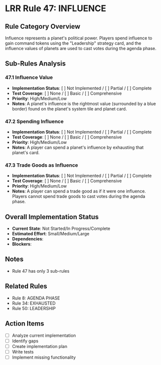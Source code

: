 # LRR Rule 47: INFLUENCE

## Rule Category Overview
Influence represents a planet's political power. Players spend influence to gain command tokens using the "Leadership" strategy card, and the influence values of planets are used to cast votes during the agenda phase.

## Sub-Rules Analysis

### 47.1 Influence Value
- **Implementation Status**: [ ] Not Implemented / [ ] Partial / [ ] Complete
- **Test Coverage**: [ ] None / [ ] Basic / [ ] Comprehensive
- **Priority**: High/Medium/Low
- **Notes**: A planet's influence is the rightmost value (surrounded by a blue border) found on the planet's system tile and planet card.

### 47.2 Spending Influence
- **Implementation Status**: [ ] Not Implemented / [ ] Partial / [ ] Complete
- **Test Coverage**: [ ] None / [ ] Basic / [ ] Comprehensive
- **Priority**: High/Medium/Low
- **Notes**: A player can spend a planet's influence by exhausting that planet's card.

### 47.3 Trade Goods as Influence
- **Implementation Status**: [ ] Not Implemented / [ ] Partial / [ ] Complete
- **Test Coverage**: [ ] None / [ ] Basic / [ ] Comprehensive
- **Priority**: High/Medium/Low
- **Notes**: A player can spend a trade good as if it were one influence. Players cannot spend trade goods to cast votes during the agenda phase.

## Overall Implementation Status
- **Current State**: Not Started/In Progress/Complete
- **Estimated Effort**: Small/Medium/Large
- **Dependencies**:
- **Blockers**:

## Notes
- Rule 47 has only 3 sub-rules

## Related Rules
- Rule 8: AGENDA PHASE
- Rule 34: EXHAUSTED
- Rule 50: LEADERSHIP

## Action Items
- [ ] Analyze current implementation
- [ ] Identify gaps
- [ ] Create implementation plan
- [ ] Write tests
- [ ] Implement missing functionality
